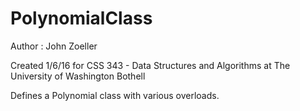 # PolynomialClass
Author : John Zoeller

Created 1/6/16 for CSS 343 - Data Structures and Algorithms at The University of Washington Bothell

Defines a Polynomial class with various overloads.  
